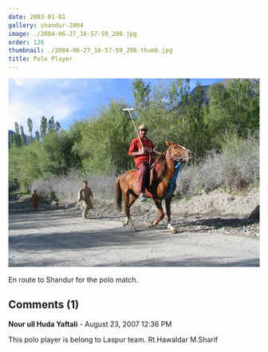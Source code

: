 ```yaml
---
date: 2003-01-01
gallery: shandur-2004
image: ./2004-06-27_16-57-59_208.jpg
order: 126
thumbnail: ./2004-06-27_16-57-59_208-thumb.jpg
title: Polo Player
---
```


![Polo Player](./2004-06-27_16-57-59_208.jpg)

En route to Shandur for the polo match.

<div id="comments">

## Comments (1)

<div id="comment">

**Nour ull Huda Yaftali** - August 23, 2007 12:36 PM

This polo player is belong to Laspur team. Rt.Hawaldar M.Sharif

</div>

</div>
